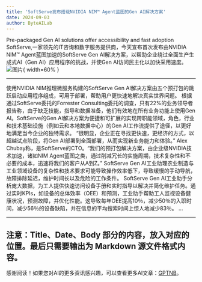 ```yaml
---
title: 'SoftServe发布搭载NVIDIA NIM™ Agent蓝图的Gen AI解决方案'
date: 2024-09-03
author: ByteAILab
---
```


Pre-packaged Gen AI solutions offer accessibility and fast adoption
SoftServe,一家领先的IT咨询和数字服务提供商，今天宣布首次发布由NVIDIA NIM™ Agent蓝图加速的SoftServe Gen AI解决方案，以帮助企业绕过全面生产生成式AI（Gen AI）应用程序的挑战，并使Gen AI访问民主化以加快采用速度。![图片](https://ai-techpark.com/wp-content/uploads/2024/09/SoftServe-960x540.jpg){ width=60% }

---
使用NVIDIA NIM推理微服务构建的SoftServe Gen AI解决方案由五个预打包的跳跃启动应用程序组成，可用于部署，帮助用户更快速地解决真实世界问题。
根据通过SoftServe委托的Forrester Consulting委托的调查，只有22%的业务领导者报告称，由于缺乏技能，指导和数据准备，他们有效地在所有业务功能上使用Gen AI。SoftServe的Gen AI解决方案为便捷和可扩展的实现跨职能领域，角色，行业和技术基础设施（例如云和本地数据中心）的Gen AI工作流提供了途径，以更好地满足当今企业的独特需求。
“很明显，企业正在寻找更快速，更经济的方式，以超越试点阶段，将Gen AI部署到全面部署，从而实现新业务能力和体验。” Alex Chubay称，是SoftServe的CTO。“我们的预打包解决方案，由企业级NVIDIA技术加速，诸如NIM Agent蓝图之类，通过削减冗长的实施周期，技术复杂性和不必要的成本，迅速将我们的客户从A到Z。”
SoftServe Gen AI工业助理农业制造与工业领域设备的复杂性和技术要求可能导致操作效率低下，导致缓慢的手动导航，故障排除延迟，维护时间长以及危险的工作条件。
SoftServe Gen AI工业助手分析庞大数据，为工人提供快速访问设备手册和实时指导以解决并简化维护任务。通过实时KPIs，如设备的总体效率（OEE）和预测，工业助手帮助工人监视设备健康状况，预测故障，并优化性能。这导致每年OEE提高10％，减少50％的入职时间，减少56％的设备缺陷，并在信息的平均搜索时间上惊人地减少83％。
...

---

注意：Title、Date、Body 部分的内容，放入对应的位置。最后只需要输出为 Markdown 源文件格式内容。
---
感谢阅读！如果您对AI的更多资讯感兴趣，可以查看更多AI文章：[GPTNB](https://gptnb.com)。